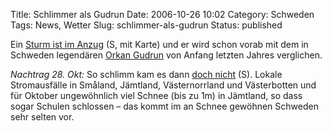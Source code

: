 Title: Schlimmer als Gudrun
Date: 2006-10-26 10:02
Category: Schweden
Tags: News, Wetter
Slug: schlimmer-als-gudrun
Status: published

Ein [Sturm ist im
Anzug](http://www.smhi.se/weather/varningar/startvarning_n1_sv.htm) (S,
mit Karte) und er wird schon vorab mit dem in Schweden legendären [Orkan
Gudrun](http://de.wikipedia.org/wiki/Gudrun_%28Orkan%29) von Anfang
letzten Jahres verglichen.

*Nachtrag 28. Okt:* So schlimm kam es dann [doch
nicht](http://www.sr.se/Ekot/artikel.asp?artikel=1004834) (S). Lokale
Stromausfälle in Småland, Jämtland, Västernorrland und Västerbotten und
für Oktober ungewöhnlich viel Schnee (bis zu 1m) in Jämtland, so dass
sogar Schulen schlossen – das kommt im an Schnee gewöhnen Schweden sehr
selten vor.

